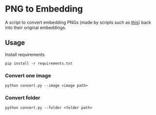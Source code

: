 # PNG to Embedding

A script to convert embedding PNGs
(made by scripts such as [this](https://github.com/dfaker/embedding-to-png-script))
back into their original embeddings.

## Usage
Install requirements
```commandline
pip install -r requirements.txt
```
### Convert one image
```commandline
python convert.py --image <image path>
```
### Convert folder
```commandline
python convert.py --folder <folder path>
```
